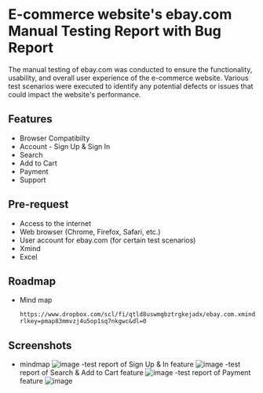 
# E-commerce website's ebay.com Manual Testing Report with Bug Report

The manual testing of ebay.com was conducted to ensure the functionality, usability, and overall user experience of the e-commerce website. Various test scenarios were executed to identify any potential defects or issues that could impact the website's performance.

## Features
- Browser Compatibilty
- Account - Sign Up & Sign In
- Search
- Add to Cart
- Payment
- Support

## Pre-request
- Access to the internet
- Web browser (Chrome, Firefox, Safari, etc.)
- User account for ebay.com (for certain test scenarios)
- Xmind
- Excel


## Roadmap

- Mind map
   ```console 
  https://www.dropbox.com/scl/fi/qtld8uswmgbztrgkejadx/ebay.com.xmind?rlkey=pmap83mmvzj4u5op1sq7nkgwc&dl=0
  ```



## Screenshots

- mindmap
![image](https://github.com/abdul-muyeez/E-commerce-website-ebay.com-Manual-Testing-Report-with-testcase-Bug-Report-mindmap/assets/136342156/1a27ed62-d21a-4fd7-918d-64a1152b56c5)
-test report of Sign Up & In feature
![image](https://github.com/abdul-muyeez/E-commerce-website-ebay.com-Manual-Testing-Report-with-testcase-Bug-Report-mindmap/assets/136342156/e0d1f8f7-5eda-466d-a569-0a502ff81dc8)
-test report of Search & Add to Cart feature
![image](https://github.com/abdul-muyeez/E-commerce-website-ebay.com-Manual-Testing-Report-with-testcase-Bug-Report-mindmap/assets/136342156/6a6588bb-abec-4947-bd7a-2de95d6af077)
-test report of Payment feature
![image](https://github.com/abdul-muyeez/E-commerce-website-ebay.com-Manual-Testing-Report-with-testcase-Bug-Report-mindmap/assets/136342156/1e112730-d4d7-4ecf-9f8d-44cde03c9a04)

